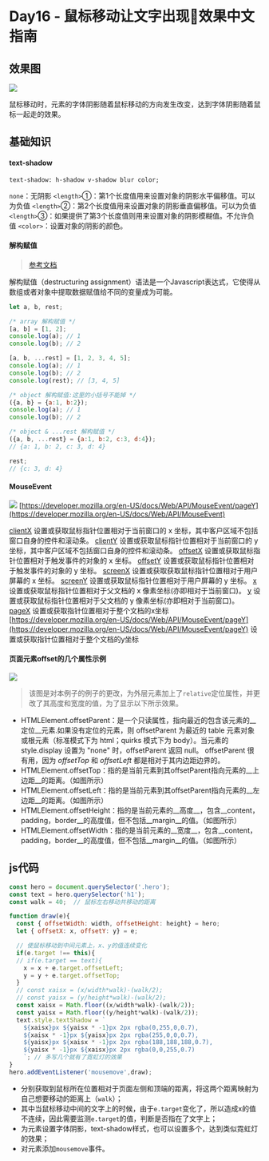 # Day16 - 鼠标移动让文字出现🌈效果中文指南

## 效果图
![](http://om1c35wrq.bkt.clouddn.com/day16-00.gif)

鼠标移动时，元素的字体阴影随着鼠标移动的方向发生改变，达到字体阴影随着鼠标一起走的效果。

## 基础知识

#### text-shadow
  `text-shadow: h-shadow v-shadow blur color; `

`none`：无阴影
`<length>`①：第1个长度值用来设置对象的阴影水平偏移值。可以为负值
`<length>`②：第2个长度值用来设置对象的阴影垂直偏移值。可以为负值
`<length>`③：如果提供了第3个长度值则用来设置对象的阴影模糊值。不允许负值
`<color>`：设置对象的阴影的颜色。

#### 解构赋值
> [参考文档](https://developer.mozilla.org/zh-CN/docs/Web/JavaScript/Reference/Operators/Destructuring_assignment)

解构赋值（destructuring assignment）语法是一个Javascript表达式，它使得从数组或者对象中提取数据赋值给不同的变量成为可能。

```js
let a, b, rest;

/* array 解构赋值 */
[a, b] = [1, 2];
console.log(a); // 1
console.log(b); // 2

[a, b, ...rest] = [1, 2, 3, 4, 5];
console.log(a); // 1
console.log(b); // 2
console.log(rest); // [3, 4, 5]

/* object 解构赋值:这里的小括号不能掉 */
({a, b} = {a:1, b:2});
console.log(a); // 1
console.log(b); // 2

/* object & ...rest 解构赋值 */
({a, b, ...rest} = {a:1, b:2, c:3, d:4});
// {a: 1, b: 2, c: 3, d: 4}

rest;
// {c: 3, d: 4}
```
#### MouseEvent

![](http://om1c35wrq.bkt.clouddn.com/D6300A0F-CD68-4CE2-AEB7-22DF2CA6FF3F.png)
[https://developer.mozilla.org/en-US/docs/Web/API/MouseEvent/pageY](https://developer.mozilla.org/en-US/docs/Web/API/MouseEvent)

[clientX](https://developer.mozilla.org/en-US/docs/Web/API/MouseEvent/clientX) 设置或获取鼠标指针位置相对于当前窗口的 x 坐标，其中客户区域不包括窗口自身的控件和滚动条。
[clientY](https://developer.mozilla.org/en-US/docs/Web/API/MouseEvent/clientY) 设置或获取鼠标指针位置相对于当前窗口的 y 坐标，其中客户区域不包括窗口自身的控件和滚动条。
[offsetX](https://developer.mozilla.org/en-US/docs/Web/API/MouseEvent/offsetX) 设置或获取鼠标指针位置相对于触发事件的对象的 x 坐标。
[offsetY](https://developer.mozilla.org/en-US/docs/Web/API/MouseEvent/offsetY) 设置或获取鼠标指针位置相对于触发事件的对象的 y 坐标。
[screenX](https://developer.mozilla.org/en-US/docs/Web/API/MouseEvent/screenX) 设置或获取获取鼠标指针位置相对于用户屏幕的 x 坐标。
[screenY](https://developer.mozilla.org/en-US/docs/Web/API/MouseEvent/screenY) 设置或获取鼠标指针位置相对于用户屏幕的 y 坐标。
[x](https://developer.mozilla.org/en-US/docs/Web/API/MouseEvent/x) 设置或获取鼠标指针位置相对于父文档的 x 像素坐标(亦即相对于当前窗口)。
[y](https://developer.mozilla.org/en-US/docs/Web/API/MouseEvent/y) 设置或获取鼠标指针位置相对于父文档的 y 像素坐标(亦即相对于当前窗口)。
[pageX](https://developer.mozilla.org/en-US/docs/Web/API/MouseEvent/pageX) 设置或获取指针位置相对于整个文档的x坐标
[https://developer.mozilla.org/en-US/docs/Web/API/MouseEvent/pageY](https://developer.mozilla.org/en-US/docs/Web/API/MouseEvent/pageY) 设置或获取指针位置相对于整个文档的y坐标

#### 页面元素offset的几个属性示例
![](http://om1c35wrq.bkt.clouddn.com/Snip20170807_6.png)

> 该图是对本例子的例子的更改，为外层元素加上了`relative`定位属性，并更改了其高度和宽度的值，为了显示以下所示效果。

* HTMLElement.offsetParent：是一个只读属性，指向最近的包含该元素的__定位__元素.如果没有定位的元素，则 offsetParent 为最近的 table 元素对象或根元素（标准模式下为 html；quirks 模式下为 body）。当元素的 style.display 设置为 "none" 时，offsetParent 返回 null。
offsetParent 很有用，因为 _offsetTop_ 和 _offsetLeft_ 都是相对于其内边距边界的。
* HTMLElement.offsetTop：指的是当前元素到其offsetParent指向元素的__上边距__的距离。（如图所示）
* HTMLElement.offsetLeft：指的是当前元素到其offsetParent指向元素的__左边距__的距离。（如图所示）
* HTMLElement.offsetHeight：指的是当前元素的__高度__，包含__content，padding，border__的高度值，但不包括__margin__的值。（如图所示）
* HTMLElement.offsetWidth：指的是当前元素的__宽度__，包含__content，padding，border__的高度值，但不包括__margin__的值。（如图所示）

## js代码

```javascript
const hero = document.querySelector('.hero');
const text = hero.querySelector('h1');
const walk = 40;  // 鼠标左右移动共移动的距离

function draw(e){
  const { offsetWidth: width, offsetHeight: height} = hero;
  let { offsetX: x, offsetY: y} = e;

  // 使鼠标移动到中间元素上，x、y的值连续变化
  if(e.target !== this){
  // if(e.target == text){
    x = x + e.target.offsetLeft;
    y = y + e.target.offsetTop;
  }
  // const xaisx = (x/width*walk)-(walk/2);
  // const yaisx = (y/height*walk)-(walk/2);
  const xaisx = Math.floor((x/width*walk)-(walk/2));
  const yaisx = Math.floor((y/height*walk)-(walk/2));
  text.style.textShadow = `
    ${xaisx}px ${yaisx * -1}px 2px rgba(0,255,0,0.7),
    ${xaisx * -1}px ${yaisx}px 2px rgba(255,0,0,0.7),
    ${yaisx}px ${xaisx * -1}px 2px rgba(188,188,188,0.7),
    ${yaisx * -1}px ${xaisx}px 2px rgba(0,0,255,0.7)      
    `; // 多写几个就有了霓虹灯的效果
}
hero.addEventListener('mousemove',draw);
```
* 分别获取到鼠标所在位置相对于页面左侧和顶端的距离，将这两个距离映射为自己想要移动的距离上（`walk`）；
* 其中当鼠标移动中间的文字上的时候，由于`e.target`变化了，所以造成x的值不连续，因此需要监测`e.target`的值，判断是否指在了文字上；
* 为元素设置字体阴影，text-shadow样式，也可以设置多个，达到类似霓虹灯的效果；
* 对元素添加`mousemove`事件。


